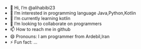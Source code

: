 - 👋 Hi, I’m @alihabibi23
- 👀 I’m interested in programming language Java,Python,Kotlin
- 🌱 I’m currently learning kotlin
- 💞️ I’m looking to collaborate on programmers
- 📫 How to reach me in github
- 😄 Pronouns: I am programmer from Ardebil,Iran
- ⚡ Fun fact: ...

<!---
alihabibi23/alihabibi23 is a ✨ special ✨ repository because its `README.md` (this file) appears on your GitHub profile.
You can click the Preview link to take a look at your changes.
--->
